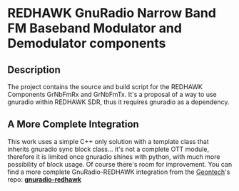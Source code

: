 # REDHAWK GnuRadio Narrow Band FM Baseband Modulator and Demodulator components
 
## Description

The project contains the source and build script for the REDHAWK Components GrNbFmRx and GrNbFmTx.
It's a proposal of a way to use gnuradio within REDHAWK SDR, thus it requires gnuradio as a dependency.

## A More Complete Integration

This work uses a simple C++ only solution with a template class that inherits gnuradio  sync block class... it's not a complete OTT module, therefore it is limited once gnuradio shines with python, with much more possibility of block usage. Of course there's room for improvement. You can find a more complete GnuRadio-REDHAWK integration from the [Geontech](https://github.com/Geontech)'s repo: **[gnuradio-redhawk](https://github.com/Geontech/gnuradio-redhawk)**

